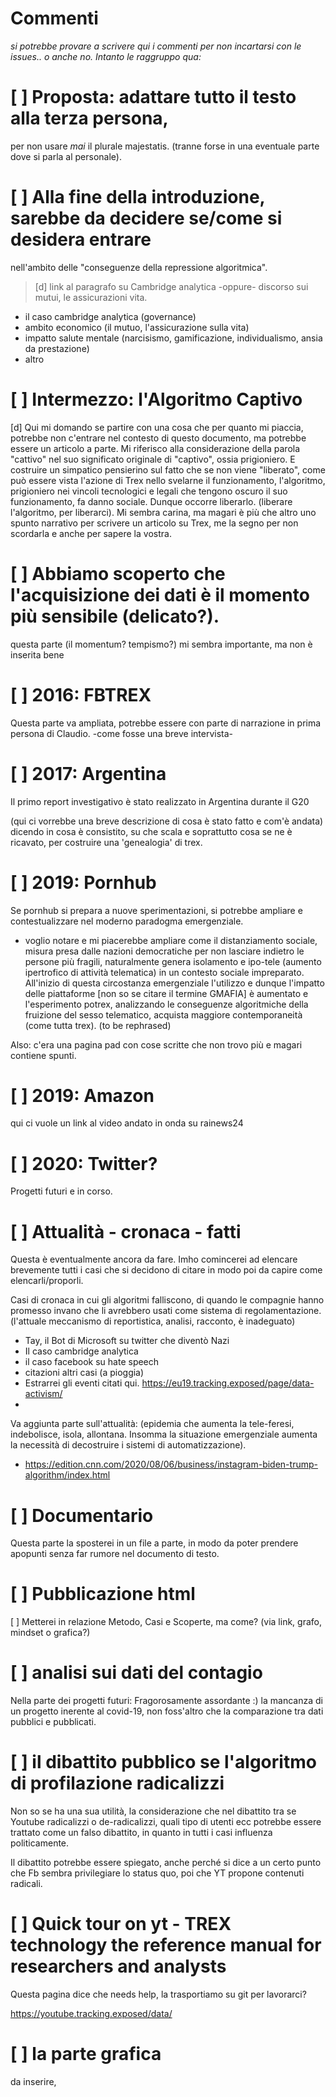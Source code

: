 ﻿# Commenti

*si potrebbe provare a scrivere qui i commenti per non incartarsi con le
issues.. o anche no. Intanto le raggruppo qua:*

# [ ] Proposta: adattare tutto il testo alla terza persona, 

per non usare _mai_ il plurale majestatis. (tranne forse in una eventuale parte
dove si parla al personale).

# [ ] Alla fine della introduzione, sarebbe da decidere se/come si desidera entrare
nell'ambito delle "conseguenze della repressione algoritmica".

> [d] link al paragrafo su Cambridge analytica -oppure- discorso sui mutui, le assicurazioni vita.

* il caso cambridge analytica (governance)
* ambito economico (il mutuo, l'assicurazione sulla vita)
* impatto salute mentale (narcisismo, gamificazione, individualismo, ansia da prestazione)
* altro

# [ ] Intermezzo: l'Algoritmo Captivo

[d] Qui mi domando se partire con una cosa che per quanto mi piaccia, potrebbe non c'entrare nel contesto di questo
documento, ma potrebbe essere un articolo a parte. Mi riferisco alla considerazione della parola "cattivo" nel suo
significato originale di "captivo", ossia prigioniero.  E costruire un simpatico pensierino sul fatto che se non viene
"liberato", come può essere vista l'azione di Trex nello svelarne il funzionamento, l'algoritmo, prigioniero nei vincoli
tecnologici e legali che tengono oscuro il suo funzionamento, fa danno sociale. Dunque occorre liberarlo.  (liberare
l'algoritmo, per liberarci). Mi sembra carina, ma magari è più che altro uno spunto narrativo per scrivere un articolo
su Trex, me la segno per non scordarla e anche per sapere la vostra.

# [ ] Abbiamo scoperto che l'acquisizione dei dati è il momento più sensibile (delicato?).

questa parte (il momentum? tempismo?) mi sembra importante, ma non è inserita bene

# [ ] 2016: FBTREX

Questa parte va ampliata, potrebbe essere con parte di narrazione in prima persona di
Claudio. -come fosse una breve intervista-

# [ ] 2017: Argentina

Il primo report investigativo è stato realizzato in Argentina durante il G20

(qui ci vorrebbe una breve descrizione di cosa è stato fatto e com'è andata) dicendo in cosa è
consistito, su che scala e soprattutto cosa se ne è ricavato, per costruire una 'genealogia' di trex.

# [ ] 2019: Pornhub

Se pornhub si prepara a nuove sperimentazioni, si potrebbe ampliare e
contestualizzare nel moderno paradogma emergenziale.

* voglio notare e mi piacerebbe ampliare come il distanziamento sociale, misura presa dalle nazioni democratiche per non
  lasciare indietro le persone più fragili, naturalmente genera isolamento e ipo-tele (aumento ipertrofico di attività
  telematica) in un contesto sociale impreparato. All'inizio di questa circostanza emergenziale l'utilizzo e dunque
  l'impatto delle piattaforme [non so se citare il termine GMAFIA] è aumentato e l'esperimento potrex, analizzando le
  conseguenze algoritmiche della fruizione del sesso telematico, acquista maggiore contemporaneità (come tutta
  trex). (to be rephrased)

Also: c'era una pagina pad con cose scritte che non trovo più e magari contiene
spunti.

# [ ] 2019: Amazon

qui ci vuole un link al video andato in onda su rainews24

# [ ] 2020: Twitter?

Progetti futuri e in corso.

# [ ] Attualità - cronaca - fatti

Questa è eventualmente ancora da fare. Imho comincerei ad elencare brevemente tutti i casi che si decidono di citare
in modo poi da capire come elencarli/proporli.

Casi di cronaca in cui gli algoritmi falliscono, di quando le compagnie hanno promesso invano che li avrebbero usati
come sistema di regolamentazione.  (l'attuale meccanismo di reportistica, analisi, racconto, è inadeguato)

* Tay, il Bot di Microsoft su twitter che diventò Nazi
* Il caso cambridge analytica
* il caso facebook su hate speech
* citazioni altri casi (a pioggia)
* Estrarrei gli eventi citati qui. <https://eu19.tracking.exposed/page/data-activism/>
*

Va aggiunta parte sull'attualità: (epidemia che aumenta la tele-feresi, indebolisce, isola, allontana. Insomma la
situazione emergenziale aumenta la necessità di decostruire i sistemi di automatizzazione).

* https://edition.cnn.com/2020/08/06/business/instagram-biden-trump-algorithm/index.html

# [ ] Documentario

Questa parte la sposterei in un file a parte, in modo da poter prendere apopunti
senza far rumore nel documento di testo.

# [ ] Pubblicazione html

[ ] Metterei in relazione Metodo, Casi e Scoperte, ma come? (via link, grafo, mindset o grafica?)

# [ ] analisi sui dati del contagio

Nella parte dei progetti futuri: Fragorosamente assordante :) la mancanza di un
progetto inerente al covid-19, non foss'altro che la comparazione tra dati
pubblici e pubblicati.

# [ ] il dibattito pubblico se l'algoritmo di profilazione radicalizzi

Non so se ha una sua utilità, la considerazione che nel dibattito tra se Youtube
radicalizzi o de-radicalizzi, quali tipo di utenti ecc potrebbe essere trattato
come un falso dibattito, in quanto in tutti i casi influenza politicamente.

Il dibattito potrebbe essere spiegato, anche perché si dice a un certo punto che
Fb sembra privilegiare lo status quo, poi che YT propone contenuti radicali.

# [ ] Quick tour on yt - TREX technology the reference manual for researchers and analysts

Questa pagina dice che needs help, la trasportiamo su git per lavorarci?

https://youtube.tracking.exposed/data/

# [ ] la parte grafica

da inserire,


